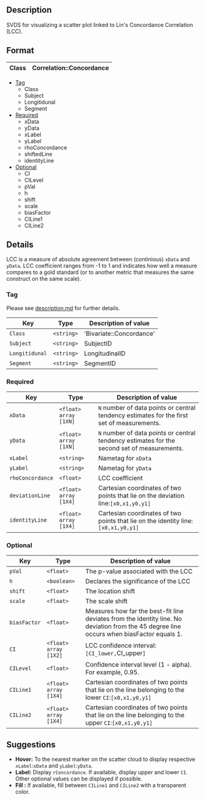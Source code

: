 ## Description  

SVDS for visualizing a scatter plot linked to Lin's Concordance Correlation (LCC). 

## Format

| Class | Correlation::Concordance |
|-----|----------------------------|

- [Tag](https://github.com/agahkarakuzu/svds/blob/master/Pearson.md#format)
    - Class
    - Subject 
    - Longitidunal
    - Segment 
- [Required](https://github.com/agahkarakuzu/svds/blob/master/Pearson.md#format)
     - xData     
     - yData     
     - xLabel    
     - yLabel
     - rhoConcordance
     - shiftedLine 
     - identityLine   
- [Optional](https://github.com/agahkarakuzu/svds/blob/master/Pearson.md#format)
     - CI        
     - CILevel    
     - pVal  
     - h          
     - shift
     - scale
     - biasFactor
     - CILine1    
     - CILine2    

## Details

LCC is a measure of absolute agreement between (continious) `xData` and `yData`. LCC coefficient ranges from -1 to 1 and indicates how well a measure compares to a gold standard (or to another metric that measures the same construct on the same scale).


### Tag

Please see [description.md](https://github.com/agahkarakuzu/svds/blob/master/description.md) for further details. 

| Key       | Type                    | Description of value                                       |
|-----------|-------------------------|------------------------------------------------------------|
| `Class`   | `<string>`|    'Bivariate::Concordance'          |
| `Subject` | `<string>`|     SubjectID          |
| `Longitidunal`   | `<string>`|    LongitudinalID        |
| `Segment`   | `<string>`|    SegmentID        |

### Required

| Key        | Type                  | Description of value                                                                                |
|------------|-----------------------|-----------------------------------------------------------------------------------------------------|
| `xData`    | `<float>` `array [1XN]` | `N` number of data points or central tendency estimates for the first set of measurements.  |
| `yData`    | `<float>` `array [1XN]` | `N` number of data points or central tendency estimates for the second set of measurements. |
| `xLabel`   | `<string>`            | Nametag for `xData`                                                                                 |
| `yLabel`   | `<string>`            | Nametag for `yData`                                                                                 |
| `rhoConcordance` | `<float>`             | LCC coefficient                                                                                    |
| `deviationLine`  | `<float>` `array [1X4]` | Cartesian coordinates of two points that lie on the deviation line:`[x0,x1,y0,y1]`                   |
| `identityLine`  | `<float>` `array [1X4]` | Cartesian coordinates of two points that lie on the identity line:`[x0,x1,y0,y1]`              |

### Optional

| Key       | Type                    | Description of value                                       |
|-----------|-------------------------|------------------------------------------------------------|
| `pVal`      | `<float>`| The p-value associated with the LCC    |
| `h` | `<boolean>`        | Declares the significance of the LCC |
| `shift` | `<float>`      | The location shift |
| `scale` | `<float>`        | The scale shift|
| `biasFactor` | `<float>`        |  Measures how far the best-fit line deviates from the identity line. No deviation from the 45 degree line occurs when biasFactor equals 1.|
| `CI`      | `<float>` `array [1X2]` | LCC confidence interval: `[CI_lower,`CI_upper`]`          |
| `CILevel` | `<float>`               | Confidence interval level (1 - alpha). For example, 0.95.  |     
| `CILine1` | `<float>` `array [1X4]`  | Cartesian coordinates of two points that lie on the line belonging to the lower `CI`:`[x0,x1,y0,y1]` |  
| `CILine2` | `<float>` `array [1X4]`  | Cartesian coordinates of two points that lie on the line belonging to the upper `CI`:`[x0,x1,y0,y1]` |    

## Suggestions

- **Hover:**    To the nearest marker on the scatter cloud to display respective `xLabel`:`xData` and `yLabel`:`yData`.
- **Label:**    Display  `rConcordance`. If available, display upper and lower `CI`. Other optional values can be displayed if possible.
- **Fill :**    If available, fill between `CILine1` and `CILine2` with a transparent color.
